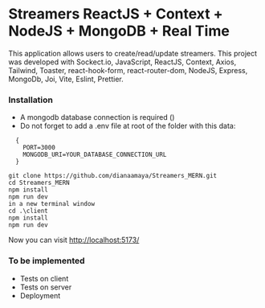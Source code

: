 # Streamers ReactJS + Context + NodeJS + MongoDB + Real Time

This application allows users to create/read/update streamers. This project was developed with Sockect.io, JavaScript, ReactJS, Context, Axios, Tailwind, Toaster, react-hook-form, react-router-dom, NodeJS, Express, MongoDb, Joi, Vite, Eslint, Prettier.

### Installation

* A mongodb database connection is required ()
* Do not forget to add a .env file at root of the folder with this data:

```
  {
    PORT=3000
    MONGODB_URI=YOUR_DATABASE_CONNECTION_URL
  }
```

```
git clone https://github.com/dianaamaya/Streamers_MERN.git
cd Streamers_MERN
npm install
npm run dev
in a new terminal window
cd .\client
npm install
npm run dev
```
Now you can visit [http://localhost:5173/](http://localhost:5173/)

### To be implemented

* Tests on client
* Tests on server
* Deployment



